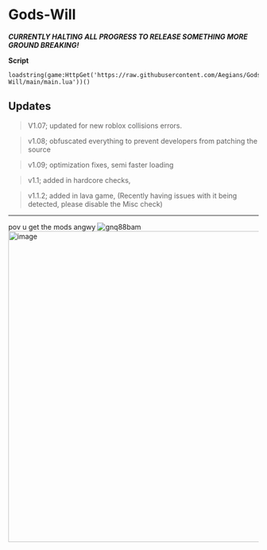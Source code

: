 # Gods-Will

***CURRENTLY HALTING ALL PROGRESS TO RELEASE SOMETHING MORE GROUND BREAKING!***

**Script** 
  ```
  loadstring(game:HttpGet('https://raw.githubusercontent.com/Aegians/Gods-Will/main/main.lua'))()
  ```

  

## Updates
> V1.07; updated for new roblox collisions errors.

> v1.08; obfuscated everything to prevent developers from patching the source


> v1.09; optimization fixes, semi faster loading


> v1.1; added in hardcore checks,



> v1.1.2; added in lava game, (Recently having issues with it being detected, please disable the Misc check)


----


pov u get the mods angwy
![gnq88bam](https://github.com/Aegians/Gods-Will/assets/69432633/9a2125ae-d98b-48ac-b84b-3325633f2b58)
<img width="626" alt="image" src="https://github.com/Aegians/Gods-Will/assets/69432633/495b0be1-70a7-4aa7-a65b-0e3698b5f830">

